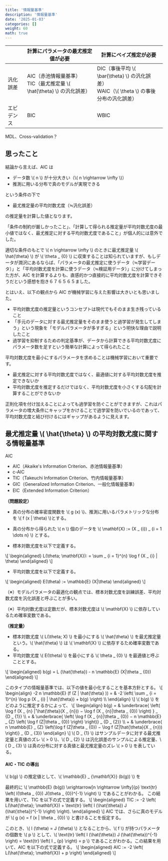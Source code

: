 ```yaml
---
title: '情報量基準'
description: '情報量基準'
date: '2025-01-03'
categories: []
weight: 60
math: true
---
```






|            | 計算にパラメータの最尤推定値が必要                           | 計算にベイズ推定が必要                                       |
| ---------- | ------------------------------------------------------------ | ------------------------------------------------------------ |
| 汎化誤差   | AIC（赤池情報量基準）<br/>TIC（最尤推定量 \\( \hat{\theta} \\) の汎化誤差） | DIC（事後平均 \\( \bar{\theta} \\) の汎化誤差）<br />WAIC（\\( \theta \\) の事後分布の汎化誤差） |
| エビデンス | BIC                                                          | WBIC                                                         |

MDL、Cross-validation？



## 思ったこと

結論から言えば、AIC は

- データ数 \\( n \\) が十分大きい（\\( n \rightarrow \infty \\)）
- 推測に用いる分布で真のモデルが実現できる

という条件の下で

- 最尤推定量の平均対数尤度（≒汎化誤差）

の推定量を計算した値となります。

「条件の制約が厳しかったこと」、「計算して得られる推定量が平均対数尤度の最小値ではなく、最尤推定に対する平均対数尤度であること」が個人的には意外でした。

適切な条件のもとで \\( n \rightarrow \infty \\) のときに最尤推定量 \\( \hat{\theta} \\) が \\( \theta _ {0} \\) に収束することは知られていますが、もしデータが潤沢にあるならば、「パラメータの最尤推定に使うデータ（≒学習データ）」と「平均対数尤度を計算に使うデータ（≒検証用データ）」に分けてしまった方が、AIC を計算するよりも、直感的かつ直接的に平均対数尤度を計算できそうだという感想を抱き６７６５６５ました。

とはいえ、以下の観点から AIC が機械学習に与えた影響は大きいとも思いました。

- 平均対数尤度の推定量というコンセプトは現代でもそのまま生き残っていること
- 「手元のデータに対する最尤推定量をそのまま使うと過学習が発生してしまう」という現象を「モデルパラメータが多すぎる」という明快な理由で説明したこと
- 過学習を抑制するための判定基準が、データから計算できる平均対数尤度にパラメータ数を足すという簡単な計算によって得られたこと

平均対数尤度を最小にするパラメータを求めることは機械学習において重要です。

- 最尤推定に対する平均対数尤度ではなく、最適値に対する平均対数尤度を推定できないか
- 平均対数尤度を推定するだけではなく、平均対数尤度を小さくする勾配を計算することができないか

正則化項を付け加えることによっても過学習を防ぐことができますが、これはパラメータの増大条件にキャップをかけることで過学習を防いでいるのであって、平均対数尤度と結び付けるにはギャップがあるように見えます。



## 最尤推定量 \\( \hat{\theta} \\) の平均対数尤度に関する情報量基準

AIC 

- AIC（Akaike's Information Criterion、赤池情報量基準）
- c-AIC
- TIC（Takeuchi Information Criterion、竹内情報量基準）
- GIC（Generalized Information Criterion、一般化情報量基準）
- EIC（Extended Information Criterion）

**（問題設定）**

- 真の分布の確率密度関数を \\( g (x) \\)、推測に用いるパラメトリックな分布を \\( f (x | \theta) \\)とする。

- 真の分布から得られた \\( n \\) 個のデータを \\( \mathbf{X} := (X _ {i}) _ {i = 1 \dots n} \\) とする。
- 標本対数尤度を以下で定義する。

\\[ \\begin{aligned}  L(\\theta; \\mathbf{X}): =  \\sum _ {i = 1}^{n} \\log f (X _ {i} | \\theta)  \\end{aligned} \\]

- 平均対数尤度を以下で定義する。

\\[ \\begin{aligned}  E(\\theta) := \\mathbb{E} (X|\\theta)  \\end{aligned} \\]

（※）モデルパラメータの最適化の観点では、標本対数尤度を訓練誤差、平均対数尤度を汎化誤差と呼ぶことが多い。

（※）平均対数尤度は定数だが、標本対数尤度は \\( \mathbf{X} \\) に依存しているため確率変数である。



**（推定量）**

- 標本対数尤度 \\( L(\theta; X) \\) を最小にする \\( \hat{\theta} \\) を最尤推定量という。\\( \hat{\theta} \\) は \\( \mathbf{X} \\) に依存するため確率変数である。
- 平均対数尤度 \\( E(\theta) \\) を最小にする \\( \theta _ {0} \\) を最適値と呼ぶこととする。


\\[ \\begin{aligned}  b(g) = L (\\hat{\\theta}) - n \\mathbb{E} (X|\\theta _ {0})  \\end{aligned} \\]



このタイプの情報量基準では、以下の値を最小化することを基本方針とする。
\\[ \\begin{align} -2 n \\mathbb{E} (f (Z | \\hat{\\theta} )) = & -2 \\left( \\sum _ {i = 1}^{n} \\log p (X _ {i} | \\hat{\\theta}) + b(g) \\right) \\\\ \\end{align} \\]
\\( b(g) \\) をどのように推定するかによって、
\\[ \\begin{align} b(g) = & \\underbrace{ \\left( \\log f (X _ {n} |̂ \\hat{\\theta}(X _ {n})) − \\log f (X _ {n}|\\theta _ {0}) \\right) } _ {D _ {1}} \\\\ + & \\underbrace{ \\left( \\log f (X _ {n}|\\theta _ {0}) − n \\mathbb{E} _ {Z} \\left( \\log f (Z|\\theta _ {0}) \\right) \\right)} _ {D _ {2}} \\\\ + & \\underbrace{ n \\mathbb{E} _ {Z} \\left(\\log f (Z|\\theta _ {0}) − \\log f (Z|̂\\hat{\\theta}(X _ {n})) \\right)} _ {D _ {3}} \\end{align} \\]
\\( D _ {1} \\) はサンプルデータに対する最尤推定量と真値のズレ \\( > 0 \\)、\\( D _ {2} \\) は汎化誤差のサンプルによる推定量、\\( D _ {3} \\) は真の分布に対する真値と最尤推定量のズレ \\( > 0 \\) を表している。




#### AIC・TIC の導出

\\( b(g) \\) の推定値として、\\( \mathbb{E} _ {\mathbf{X}} (b(g)) \\) を





最終的に \\( \mathbb{E} (b(g)) \xrightarrow[n \rightarrow \infty]{p} \text{tr} \left( I(\theta _ {0}) J(\theta _ {0})^{-1} \right) \\) であることがわかる。  この結果を用いて、TIC を以下の式で定義する。
\\[ \\begin{aligned}  TIC := -2 \\left( L(\\hat{\\theta}; \\mathbf{X}) + \\text{tr} \\left( I (\\hat{\\theta}) J (\\hat{\\theta})^{-1} \\right) \\right).  \\end{aligned} \\]
AIC では、さらに真のモデルが \\( g (x) = f (x | \theta _ {0}) \\) と書けることを仮定する。

このとき、\\(  I (\theta) = J (\theta) \\) となることから、\\( f \\) が持つパラメータの個数を \\( p \\) として、\\( \text{tr} \left( I (\hat{\theta}) J (\hat{\theta})^{-1} \right) = \text{tr} \left( I _ {p} \right) = p \\) であることがわかる。この結果を用いて、AIC を以下の式で定義する。
\\[ \\begin{aligned}  AIC := -2 \\left( L(\\hat{\\theta}; \\mathbf{X}) + p \\right)  \\end{aligned} \\]















